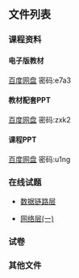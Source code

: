 ## 文件列表

### 课程资料
#### 电子版教材
[百度网盘](https://pan.baidu.com/s/1IU3gbYQ5pVQiDRHCmmZHsQ) 密码:e7a3

#### 教材配套PPT
[百度网盘](https://pan.baidu.com/s/1c0UNMQrBR3LCnel9uAyW0w) 密码:zxk2

#### 课程PPT
[百度网盘](https://pan.baidu.com/s/1P6F51YC-8mz29ElQpFQeyA) 密码:u1ng

### 在线试题
- [数据链路层](resource/数据链路层.md)

- [网络层(一)](resource/网络层(一).md)

### 试卷

### 其他文件